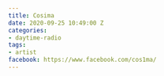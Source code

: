 ```yaml
---
title: Cosima
date: 2020-09-25 10:49:00 Z
categories:
- daytime-radio
tags:
- artist
facebook: https://www.facebook.com/cos1ma/
---
```



